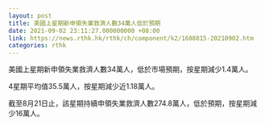 ```yaml
---
layout: post
title: 美國上星期新申領失業救濟人數34萬人低於預期
date: 2021-09-02 23:11:27.000000000 +08:00
link: https://news.rthk.hk/rthk/ch/component/k2/1608815-20210902.htm
categories: rthk
---
```


美國上星期新申領失業救濟人數34萬人，低於市場預期，按星期減少1.4萬人。

4星期平均值35.5萬人，按星期減少近1.18萬人。

截至8月21日止，該星期持續申領失業救濟人數274.8萬人，低於預期，按星期減少16萬人。

